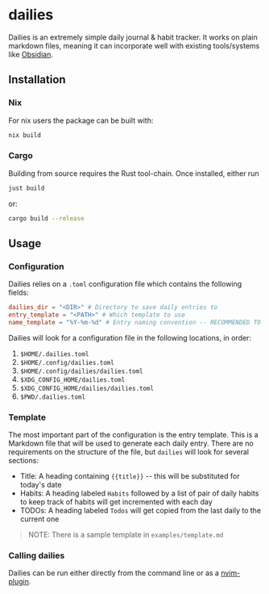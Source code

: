 # dailies
Dailies is an extremely simple daily journal & habit tracker. It works on plain
markdown files, meaning it can incorporate well with existing tools/systems like
[Obsidian](https://obsidian.md/).

## Installation
### Nix
For nix users the package can be built with:
```sh
nix build
```

### Cargo
Building from source requires the Rust tool-chain. Once installed, either run
```sh
just build
```
or:
```sh
cargo build --release
```

## Usage
### Configuration
Dailies relies on a `.toml` configuration file which contains the following 
fields:
```toml
dailies_dir = "<DIR>" # Directory to save daily entries to
entry_template = "<PATH>" # Which template to use
name_template = "%Y-%m-%d" # Entry naming convention -- RECOMMENDED TO KEEP UNCHANGED
```

Dailies will look for a configuration file in the following locations, in order:
1. `$HOME/.dailies.toml`
2. `$HOME/.config/dailies.toml`
3. `$HOME/.config/dailies/dailies.toml`
4. `$XDG_CONFIG_HOME/dailies.toml`
5. `$XDG_CONFIG_HOME/dailies/dailies.toml`
6. `$PWD/.dailies.toml`

### Template
The most important part of the configuration is the entry template. This is a
Markdown file that will be used to generate each daily entry. There are no 
requirements on the structure of the file, but `dailies` will look for several
sections:
- Title: A heading containing `{{title}}` -- this will be substituted for today's date
- Habits: A heading labeled `Habits` followed by a list of pair of daily habits to keep track of
            habits will get incremented with each day
- TODOs: A heading labeled `Todos` will get copied from the last daily to the current one 

> NOTE: There is a sample template in `examples/template.md`

### Calling dailies
Dailies can be run either directly from the command line or as a [nvim-plugin](https://github.com/JachymPutta/dailies.nvim).

